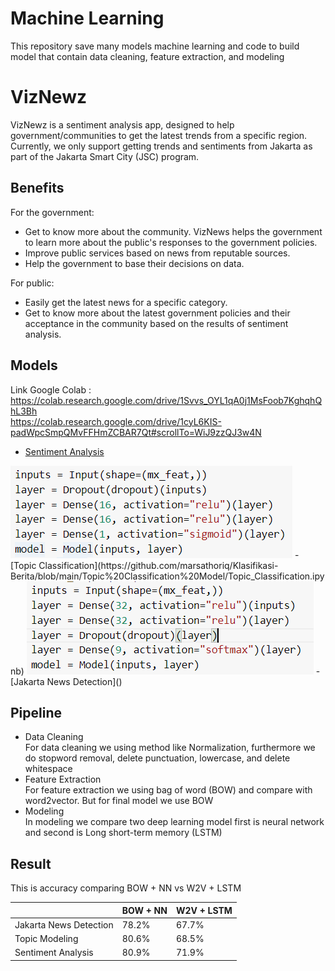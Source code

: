 # Machine Learning
This repository save many models machine learning and code to build model that contain data cleaning, feature extraction, and modeling

# VizNewz
VizNewz is a sentiment analysis app, designed to help government/communities to get the latest trends from a specific region. Currently, we only support getting trends and sentiments from Jakarta as part of the Jakarta Smart City (JSC) program.

## Benefits
For the government:
- Get to know more about the community. VizNews helps the government to learn more about the public's responses to the government policies.
- Improve public services based on news from reputable sources.
- Help the government to base their decisions on data.

For public:
- Easily get the latest news for a specific category.
- Get to know more about the latest government policies and their acceptance in the community based on the results of sentiment analysis.

## Models
Link Google Colab : <br>
https://colab.research.google.com/drive/1Svvs_OYL1qA0j1MsFoob7KghqhQhL3Bh <br>
https://colab.research.google.com/drive/1cyL6KIS-padWpcSmpQMvFFHmZCBAR7Qt#scrollTo=WiJ9zzQJ3w4N <br>

- [Sentiment Analysis](https://github.com/marsathoriq/Klasifikasi-Berita/blob/main/Sentiment%20Analysis%20Model/Sentiment_Analysis.ipynb)
<img src="res/sentiment_analysis_model.PNG" />
- [Topic Classification](https://github.com/marsathoriq/Klasifikasi-Berita/blob/main/Topic%20Classification%20Model/Topic_Classification.ipynb)
<img src="res/topic_classification_model.PNG" />
- [Jakarta News Detection]()


## Pipeline
- Data Cleaning <br>
For data cleaning we using method like Normalization, furthermore we do stopword removal, delete punctuation, lowercase, and delete whitespace
- Feature Extraction <br>
For feature extraction we using bag of word (BOW) and compare with word2vector. But for final model we use BOW
- Modeling <br>
In modeling we compare two deep learning model first is neural network and second is Long short-term memory (LSTM)


## Result 
This is accuracy comparing BOW + NN vs W2V + LSTM

|                        | BOW + NN | W2V + LSTM |
|------------------------|----------|------------|
| Jakarta News Detection |   78.2%  |    67.7%   |
| Topic Modeling         |   80.6%  |    68.5%   |
| Sentiment Analysis     |   80.9%  |    71.9%   |
